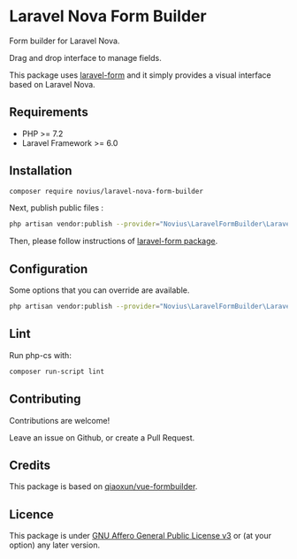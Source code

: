 # Laravel Nova Form Builder

Form builder for Laravel Nova. 

Drag and drop interface to manage fields. 

This package uses [laravel-form](http://gitlab.novius.net/lara_libs/laravel-form) and it simply provides a visual interface based on Laravel Nova.

## Requirements

* PHP >= 7.2
* Laravel Framework >= 6.0

## Installation

```sh
composer require novius/laravel-nova-form-builder
```

Next, publish public files : 

```sh
php artisan vendor:publish --provider="Novius\LaravelFormBuilder\LaravelFormBuilderServiceProvider" --tag="public"
```

Then, please follow instructions of [laravel-form package](http://gitlab.novius.net/lara_libs/laravel-form).

## Configuration

Some options that you can override are available.

```sh
php artisan vendor:publish --provider="Novius\LaravelFormBuilder\LaravelFormBuilderServiceProvider" --tag="config"
```

## Lint

Run php-cs with:

```sh
composer run-script lint
```

## Contributing

Contributions are welcome!

Leave an issue on Github, or create a Pull Request.

## Credits

This package is based on [qiaoxun/vue-formbuilder](https://github.com/qiaoxun/vue-formbuilder).

## Licence

This package is under [GNU Affero General Public License v3](http://www.gnu.org/licenses/agpl-3.0.html) or (at your option) any later version.
